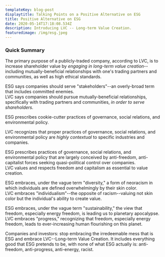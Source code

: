 ```yaml
---
templateKey: blog-post
displaytitle: Talking Points on a Positive Alternative on ESG
title: Positive Alternative on ESG
date: 2020-05-14T17:18:08.534Z
description: Introducing LVC -- Long-term Value Creation.
featuredimage: /img/esg.jpeg
---
```

### Quick Summary

The primary purpose of a publicly-traded company, according to LVC, is to increase shareholder value by *engaging in long-term value creation*--including mutually-beneficial relationships with one's trading partners and communities, as well as high ethical standards.

ESG says companies should serve "stakeholders"--an overly-broad term that includes committed enemies.\
LVC says companies should pursue mutually-beneficial relationships, specifically with trading partners and communities, *in order to serve shareholders.*

ESG prescribes cookie-cutter practices of governance, social relations, and environmental policy.

LVC recognizes that proper practices of governance, social relations, and environmental policy are *highly contextual* to specific industries and companies.

ESG prescribes practices of governance, social relations, and environmental policy that are largely conceived by anti-freedom, anti-capitalist forces seeking quasi-political control over companies.\
LVC values and respects freedom and capitalism as essential to value creation.

ESG embraces, under the vague term "diversity," a form of neoracism in which individuals are defined overwhelmingly by their skin color.\
LVC embraces "individualism"--the opposite of racism--valuing not skin color but the individual's ability to create value.

ESG embraces, under the vague term "sustainability," the view that freedom, especially energy freedom, is leading us to planetary apocalypse.\
LVC embraces "progress," recognizing that freedom, especially energy freedom, leads to ever-increasing human flourishing on this planet.

Companies and investors: stop embracing the irredeemable mess that is ESG and embrace LVC--Long-term Value Creation. It includes everything good that ESG pretends to be, with none of what ESG actually is: anti-freedom, anti-progress, anti-energy, racist.
